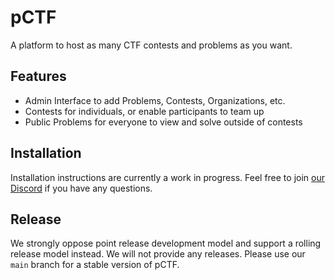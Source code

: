 pCTF
=====
A platform to host as many CTF contests and problems as you want.

## Features
- Admin Interface to add Problems, Contests, Organizations, etc.
- Contests for individuals, or enable participants to team up
- Public Problems for everyone to view and solve outside of contests

## Installation
Installation instructions are currently a work in progress. Feel free to join [our Discord](https://discord.gg/7knVjnn) if you have any questions.

## Release
We strongly oppose point release development model and support a rolling release model instead. We will not provide any releases. Please use our `main` branch for a stable version of pCTF.
